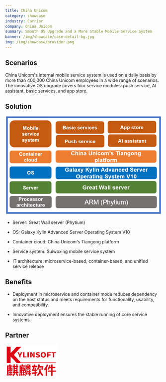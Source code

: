 ```yaml
---
title: China Unicom
category: showcase
industry: Carrier
company: China Unicom
summary: Smooth OS Upgrade and a More Stable Mobile Service System
banner: /img/showcase/case-detail-bg.jpg
img: /img/showcase/provider.png
---
```


<div class="markdown">

## **Scenarios**

China Unicom's internal mobile service system is used on a daily basis by more than 400,000 China Unicom employees in a wide range of scenarios. The innovative OS upgrade covers four service modules: push service, AI assistant, basic services, and app store.

## **Solution**

<div align="center" class="case-img"><img src="./p2.png"/></div>

- Server: Great Wall server (Phytium)

- OS: Galaxy Kylin Advanced Server Operating System V10

- Container cloud: China Unicom's Tiangong platform

- Service system: Suiwoxing mobile service system

- IT architecture: microservice-based, container-based, and unified service release

## **Benefits**

- Deployment in microservice and container mode reduces dependency on the host status and meets requirements for functionality, usability, and compatibility.

- Innovative deployment ensures the stable running of core service systems.

## Partner

<div ><img src="./qiling.png"/></div>

</div>